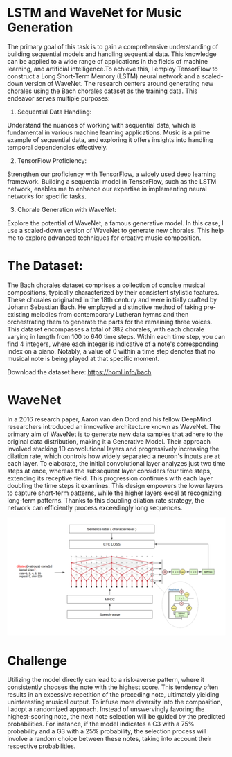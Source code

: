 # LSTM and WaveNet for Music Generation

The primary goal of this task is to gain a comprehensive understanding of building sequential models and handling sequential data. This knowledge can be applied to a wide range of applications in the fields of machine learning, and artificial intelligence.To achieve this, I employ TensorFlow to construct a Long Short-Term Memory (LSTM) neural network and a scaled-down version of WaveNet. The research centers around generating new chorales using the Bach chorales dataset as the training data. This endeavor serves multiple purposes:

1. Sequential Data Handling:

Understand the nuances of working with sequential data, which is fundamental in various machine learning applications. Music is a prime example of sequential data, and exploring it offers insights into handling temporal dependencies effectively.

2. TensorFlow Proficiency:

Strengthen our proficiency with TensorFlow, a widely used deep learning framework. Building a sequential model in TensorFlow, such as the LSTM network, enables me to enhance our expertise in implementing neural networks for specific tasks.

3. Chorale Generation with WaveNet:

Explore the potential of WaveNet, a famous generative model. In this case, I use a scaled-down version of WaveNet to generate new chorales. This help me to explore advanced techniques for creative music composition.

# The Dataset: 

The Bach chorales dataset comprises a collection of concise musical compositions, typically characterized by their consistent stylistic features. These chorales originated in the 18th century and were initially crafted by Johann Sebastian Bach. He employed a distinctive method of taking pre-existing melodies from contemporary Lutheran hymns and then orchestrating them to generate the parts for the remaining three voices. This dataset encompasses a total of 382 chorales, with each chorale varying in length from 100 to 640 time steps. Within each time step, you can find 4 integers, where each integer is indicative of a note's corresponding index on a piano. Notably, a value of 0 within a time step denotes that no musical note is being played at that specific moment.

Download the dataset here: https://homl.info/bach

# WaveNet

In a 2016 research paper, Aaron van den Oord and his fellow DeepMind researchers introduced an innovative architecture known as WaveNet. The primary aim of WaveNet is to generate new data samples that adhere to the original data distribution, making it a Generative Model. Their approach involved stacking 1D convolutional layers and progressively increasing the dilation rate, which controls how widely separated a neuron's inputs are at each layer. To elaborate, the initial convolutional layer analyzes just two time steps at once, whereas the subsequent layer considers four time steps, extending its receptive field. This progression continues with each layer doubling the time steps it examines. This design empowers the lower layers to capture short-term patterns, while the higher layers excel at recognizing long-term patterns. Thanks to this doubling dilation rate strategy, the network can efficiently process exceedingly long sequences.

![Xception](architecture.png)

# Challenge

Utilizing the model directly can lead to a risk-averse pattern, where it consistently chooses the note with the highest score. This tendency often results in an excessive repetition of the preceding note, ultimately yielding uninteresting musical output. To infuse more diversity into the composition, I adopt a randomized approach. Instead of unswervingly favoring the highest-scoring note, the next note selection will be guided by the predicted probabilities. For instance, if the model indicates a C3 with a 75% probability and a G3 with a 25% probability, the selection process will involve a random choice between these notes, taking into account their respective probabilities.
